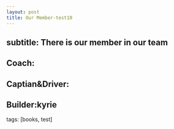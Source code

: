 ```yaml
---
layout: post
title: Our Member-test10
---
```


subtitle: There is our member in our team
---

Coach: 
--

Captian&Driver:
---

Builder:kyrie
---


tags: [books, test]


